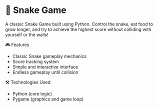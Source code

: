 # 🐍 Snake Game

A classic Snake Game built using Python. Control the snake, eat food to grow longer, and try to achieve the highest score without colliding with yourself or the walls!

🎮 Features
- Classic Snake gameplay mechanics
- Score tracking system
- Simple and interactive interface
- Endless gameplay until collision

🛠️ Technologies Used
- Python (core logic)
- Pygame (graphics and game loop)
